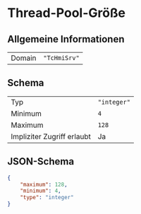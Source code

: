 # Thread-Pool-Größe

## Allgemeine Informationen

|  |  |
| - | - |
| Domain | `"TcHmiSrv"` |

## Schema

|  |  |
| - | - |
| Typ | `"integer"` |
| Minimum | `4` |
| Maximum | `128` |
| Impliziter Zugriff erlaubt | Ja |

## JSON-Schema

```json
{
    "maximum": 128,
    "minimum": 4,
    "type": "integer"
}
```
